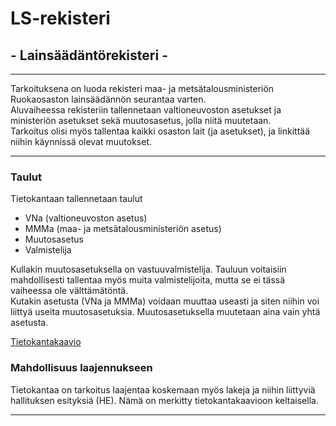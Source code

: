 # LS-rekisteri  

## - Lainsäädäntörekisteri -  
***
  
Tarkoituksena on luoda rekisteri maa- ja metsätalousministeriön Ruokaosaston lainsäädännön seurantaa varten.  
Aluvaiheessa rekisteriin tallennetaan valtioneuvoston asetukset ja ministeriön asetukset sekä muutosasetus, jolla niitä muutetaan.  
Tarkoitus olisi myös tallentaa kaikki osaston lait (ja asetukset), ja linkittää niihin käynnissä olevat muutokset.  
***  
### Taulut  
Tietokantaan tallennetaan taulut  
* VNa (valtioneuvoston asetus)  
* MMMa (maa- ja metsätalousministeriön asetus)  
* Muutosasetus  
* Valmistelija  
  
Kullakin muutosasetuksella on vastuuvalmistelija. Tauluun voitaisiin mahdollisesti tallentaa myös muita valmistelijoita, mutta se ei tässä vaiheessa ole välttämätöntä.  
Kutakin asetusta (VNa ja MMMa) voidaan muuttaa useasti ja siten niihin voi liittyä useita muutosasetuksia. Muutosasetuksella muutetaan aina vain yhtä asetusta.

  

[Tietokantakaavio](https://github.com/Themis1/LS-rekisteri/blob/master/LS-rekisteri_kaavio.png)

### Mahdollisuus laajennukseen

Tietokantaa on tarkoitus laajentaa koskemaan myös lakeja ja niihin liittyviä hallituksen esityksiä (HE). Nämä on merkitty tietokantakaavioon keltaisella.  
***
